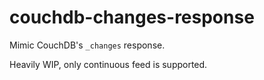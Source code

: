 # couchdb-changes-response
Mimic CouchDB's `_changes` response.

Heavily WIP, only continuous feed is supported.
